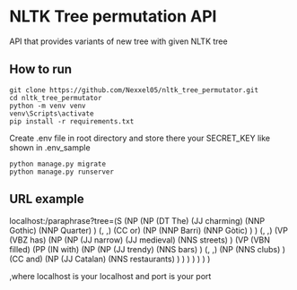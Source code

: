 # NLTK Tree permutation API

API that provides variants of new tree with given NLTK tree

## How to run

```shell
git clone https://github.com/Nexxel05/nltk_tree_permutator.git
cd nltk_tree_permutator
python -m venv venv
venv\Scripts\activate
pip install -r requirements.txt
```
Create .env file in root directory and store there your 
SECRET_KEY like shown in .env_sample

```
python manage.py migrate
python manage.py runserver
```

## URL example
localhost:<port>/paraphrase?tree=(S (NP (NP (DT The) (JJ charming) (NNP Gothic) (NNP
Quarter) ) (, ,) (CC or) (NP (NNP Barri) (NNP Gòtic) ) ) (, ,) (VP (VBZ has) (NP (NP
(JJ narrow) (JJ medieval) (NNS streets) ) (VP (VBN filled) (PP (IN with) (NP (NP (JJ
trendy) (NNS bars) ) (, ,) (NP (NNS clubs) ) (CC and) (NP (JJ Catalan) (NNS
restaurants) ) ) ) ) ) ) )

,where localhost is your localhost and port is your port